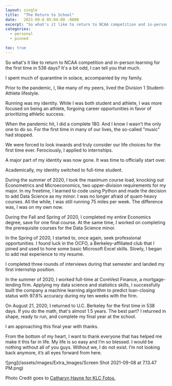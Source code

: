 ```yaml
---
layout: single
title:  "The Return to School"
date:   2021-09-8 05:04:00 -0800
excerpt: "So what's it like to return to NCAA competition and in-person learning for the first time in 538 days? It's a bit odd, I can tell you that much. "
categories: 
  - personal
  - pinned

toc: true
---
```


So what's it like to return to NCAA competition and in-person learning for the first time in 538 days? It's a bit odd, I can tell you that much. 

I spent much of quarantine in solace, accompanied by my family. 

Prior to the pandemic, I, like many of my peers, lived the Division 1 Student-Athlete lifestyle. 

Running was my identity. While I was both student and athlete, I was more focused on being an athlete, forgoing career opportunities in favor of prioritizing athletic success. 

When the pandemic hit, I did a complete 180. And I know I wasn't the only one to do so. For the first time in many of our lives, the so-called "music" had stopped. 

We were forced to look inwards and truly consider our life choices for the first time ever. Ferociously, I applied to internships. 

A major part of my identity was now gone. It was time to officially start over. 

Academically, my identity switched to full-time student. 

During the summer of 2020, I took the maximum course load, knocking out Econometrics and Microeconomics, two upper-division requirements for my major. In my freetime, I learned to code using Python and made the decision to add Data Science as my minor. I was no longer afraid of quant-heavy courses. All the while, I was still running 75 miles per week. The difference was, I was on my own now. 

During the Fall and Spring of 2020, I completed my entire Economics degree, save for one final course. At the same time, I worked on completing the prerequisite courses for the Data Science minor. 

In the Spring of 2020, I started to, once again, seek professional opportunities. I found luck in the OCFO, a Berkeley-affiliated club that I joined and used to hone some basic Microsoft Excel skills. Slowly, I began to add real experience to my resume. 

I completed three rounds of interviews during that semester and landed my first internship position. 

In the summer of 2020, I worked full-time at CoreVest Finance, a mortgage-lending firm. Applying my data science and statistics skills, I successfully built the company a machine learning algorithm to predict loan-closing status with 97.8% accuracy during my ten weeks with the firm. 

On August 21, 2020, I returned to U.C. Berkeley for the first time in 538 days. If you do the math, that's almost 1.5 years. The best part? I returned in shape, ready to run, and complete my final year at the school. 

I am approaching this final year with thanks. 

From the bottom of my heart, I want to thank everyone that has helped me make it this far in life. My life is so easy and I’m so blessed. I would be nothing without all of you guys. Without we, I do not exist. I’m not looking back anymore, it’s all eyes forward from here.

![png](/assets/images/Extra_Images/Screen Shot 2021-09-08 at 7.13.47 PM.png)

Photo Credit goes to [Catharyn Hayne for KLC Fotos.](https://www.catharynhaynephotography.com/)